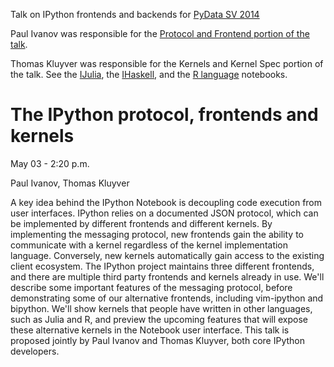 Talk on IPython frontends and backends for [PyData SV 2014](http://pydata.org/sv2014/)

Paul Ivanov was responsible for the [Protocol and Frontend portion of the
talk](http://nbviewer.ipython.org/github/ipython/front-to-back/blob/master/Frontends.ipynb).

Thomas Kluyver was responsible for the Kernels and Kernel Spec portion of the
talk. See the
[IJulia](http://nbviewer.ipython.org/github/ipython/front-to-back/blob/master/IJulia%20Preview.ipynb),
the
[IHaskell](http://nbviewer.ipython.org/github/ipython/front-to-back/blob/master/IHaskell.ipynb),
and the [R
language](http://nbviewer.ipython.org/github/ipython/front-to-back/blob/master/R_demo.ipynb) notebooks.


# The IPython protocol, frontends and kernels

May 03 - 2:20 p.m.

Paul Ivanov, Thomas Kluyver

A key idea behind the IPython Notebook is decoupling code execution from user
interfaces. IPython relies on a documented JSON protocol, which can be
implemented by different frontends and different kernels. By implementing the
messaging protocol, new frontends gain the ability to communicate with a kernel
regardless of the kernel implementation language. Conversely, new kernels
automatically gain access to the existing client ecosystem. The IPython project
maintains three different frontends, and there are multiple third party
frontends and kernels already in use. We'll describe some important features of
the messaging protocol, before demonstrating some of our alternative frontends,
including vim-ipython and bipython. We'll show kernels that people have written
in other languages, such as Julia and R, and preview the upcoming features that
will expose these alternative kernels in the Notebook user interface. This talk
is proposed jointly by Paul Ivanov and Thomas Kluyver, both core IPython
developers.

